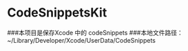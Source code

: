 # CodeSnippetsKit
###本项目是保存Xcode 中的  codeSnippets
###本地文件路径：~/Library/Developer/Xcode/UserData/CodeSnippets

